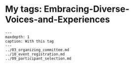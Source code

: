 # My tags: Embracing-Diverse-Voices-and-Experiences

```{toctree}
---
maxdepth: 1
caption: With this tag
---
../03_organizing_committee.md
../10_event_registration.md
../09_participant_selection.md
```
